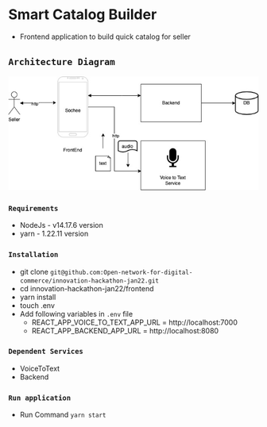 # Smart Catalog Builder

- Frontend application to build quick catalog for seller

## `Architecture Diagram`
![Architecture Diagram](/frontend/docs/images/architecture-diagram-FrontEnd.jpg)

### `Requirements`
- NodeJs - v14.17.6 version
- yarn - 1.22.11 version

### `Installation`
- git clone `git@github.com:Open-network-for-digital-commerce/innovation-hackathon-jan22.git`
- cd innovation-hackathon-jan22/frontend
- yarn install
- touch .env
- Add following variables in `.env` file
    - REACT_APP_VOICE_TO_TEXT_APP_URL = http://localhost:7000
    - REACT_APP_BACKEND_APP_URL = http://localhost:8080

### `Dependent Services`
 - VoiceToText
 - Backend

### `Run application`
- Run Command `yarn start`


